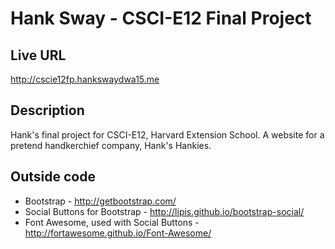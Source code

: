 # Hank Sway - CSCI-E12 Final Project

## Live URL
<http://cscie12fp.hankswaydwa15.me>

## Description
Hank's final project for CSCI-E12, Harvard Extension School. A website for a pretend handkerchief company, Hank's Hankies.

## Outside code
* Bootstrap - <http://getbootstrap.com/>
* Social Buttons for Bootstrap - <http://lipis.github.io/bootstrap-social/>
* Font Awesome, used with Social Buttons - <http://fortawesome.github.io/Font-Awesome/>
